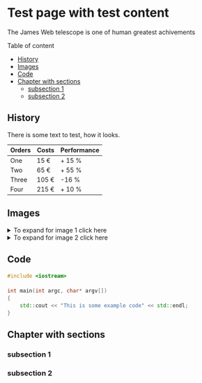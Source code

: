 # Test page with test content

The James Web telescope is one of human greatest achivements

Table of content

- [History](#history)
- [Images](#images)
- [Code](#code)
- [Chapter with sections](#chapter-with-sections)
  - [subsection 1](#subsection-1)
  - [subsection 2](#subsection-2)

## History

There is some text to test, how it looks.

| Orders | Costs | Performance |
| ------ |-------|-------------|
| One  | 15 € | + 15 % |
| Two  | 65 € | + 55 % |
| Three  | 105 € | -16 % |
| Four  | 215 € | + 10 % |

## Images

<details>
    <summary> To expand for image 1 click here </summary>

![First image to display](images/jw1.png)
</details>

<details>
    <summary> To expand for image 2 click here </summary>

```cpp
#include <iostream>

int main(int argc, char* argv[])
{
    std::cout << "This is some example code" << std::endl;
}
```

</details>

## Code

```cpp
#include <iostream>

int main(int argc, char* argv[])
{
    std::cout << "This is some example code" << std::endl;
}
```

## Chapter with sections

### subsection 1

### subsection 2
